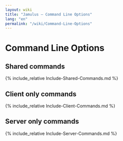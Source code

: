 ```yaml
---
layout: wiki
title: "Jamulus – Command Line Options"
lang: "en"
permalink: "/wiki/Command-Line-Options"
---
```


# Command Line Options

## Shared commands 

{% include_relative Include-Shared-Commands.md %}

## Client only commands

{% include_relative Include-Client-Commands.md %}

## Server only commands

{% include_relative Include-Server-Commands.md %}

